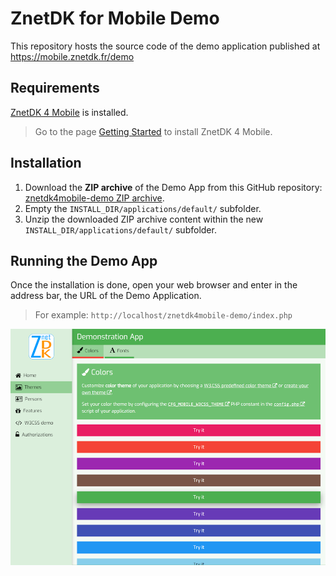 # ZnetDK for Mobile Demo
This repository hosts the source code of the demo application published at https://mobile.znetdk.fr/demo

## Requirements
[ZnetDK 4 Mobile](https://github.com/pascal-martinez/znetdk4mobile) is installed.
> Go to the page [Getting Started](https://mobile.znetdk.fr/getting-started) to install ZnetDK 4 Mobile.

## Installation
1. Download the **ZIP archive** of the Demo App from this GitHub repository: [znetdk4mobile-demo ZIP archive](https://github.com/pascal-martinez/znetdk4mobile-demo/archive/refs/heads/master.zip).
1. Empty the `INSTALL_DIR/applications/default/` subfolder.
1. Unzip the downloaded ZIP archive content within the new `INSTALL_DIR/applications/default/` subfolder.

## Running the Demo App
Once the installation is done, open your web browser and enter in the address bar, the URL of the Demo Application.

> For example: `http://localhost/znetdk4mobile-demo/index.php`

![ZnetDK 4 Mobile Demo App screenshot](public/images/screenshot.png)
